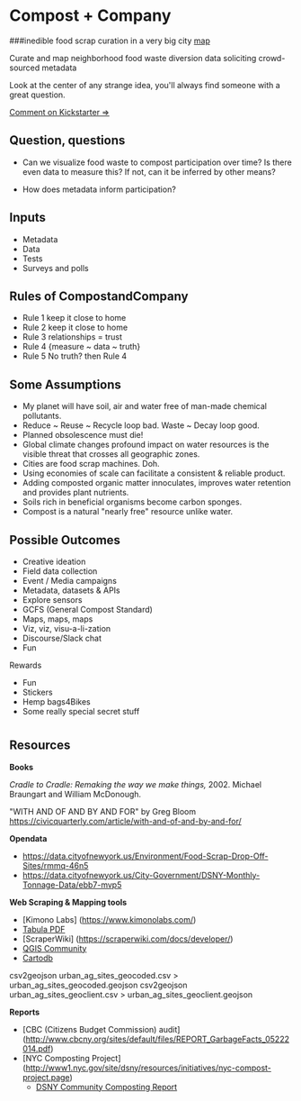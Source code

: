 Compost + Company
=========

###inedible food scrap curation in a very big city [map](http://compostandco.marcshifflett.com)

Curate and map neighborhood food waste diversion data soliciting crowd-sourced metadata

<!-- ![Comment](https://cdn1.iconfinder.com/data/icons/streamline-comments-chat/60/cell-10-10-480.png "Kickstarter Comment")
-->

<!--

Urban food scrap collection & compost #relyoneachother

Separating organic matter from household trash is the first step in changing ingrained habits of consumption. It immediately disrupts the human food linkages systemically. It brings into clearer view our other contributions to the waste stream -- namely plastic and other hybrid non-biodegradable materials.

Cities are moving to mandatory organic waste diversion and composting programs. It will be critical to provide accurate and near real-time information on the location and collection points of organic waste. Missing is the data to inform  and track participation in waste diversion programs and onsite composting. Harnessing human energy will be essential to the projects success.

One could argue we are at a place in time where the science is in yet the existing methods to put that science to good effect are lagging. Climate change is here but are we?

It falls on recycling [sigh] to mitigate the environmental burden of human food waste and it's mixed bag of technical and biological products. Conservation efforts inch along. Many of us, in our heart of hearts, believe in recycling and conservation yet our inner autonomous consumer is conflicted at the expense of rational thought. Cheese curls. Just sayin'. Many of the many actively participate while overlooking the considerable energy spent creating and distributing the stuff we end up separating and disposing. A cities food has often traveled thousands of kilometers before ending up rotting in refrigeration. Carbon +1. The verticality and population density of urban zones pose unique conditions that will have to be addressed.

In this use case technology both is and is not the answer. Food waste being a wholly user-centered experience will require a wholly user-centered intervention. We all know, as much as we try to ignore it, what we are throwing into our waste cans. YouTube mutts, while entertainingly loyal and cute table scrap diverters, as alternative digesters should *not* be scalable. The platform should be knitted around the idea of "open by design" (Bloom, 2015. "WITH AND OF AND BY AND FOR") and with any luck eventually disappear into the background.

All designed information systems are at their root human systems and can only function through the relationships of the people within those systems. Social apps, by example, take on the structures of woven materials much like is now being observed in brain neural networks. We use patterns to flag random associations. We turn these patterns and associations into maps. What kills any great idea, besides bad timing, is a design so onerous it suffocates the desire of users to explore random associations. I experience this every time I'm encouraged to log into LinkedIn and Google+. I'm sorry, I don't mean to pile on, but wtf?

So the food(scraps) to compost story aka Compost Club is obviously one of science and observation, the conversion of energy through decay, but it's also a story about converting human energy, enabling and building out the interchanges within neighborhoods and learning to be accountable for everything in our waste stream. Lastly, it's about changing habits. The tools are readily available to support collaboration, share activity and most importantly provide the channels to connect with each other. At this point we have no choice but to. Or maybe we already have?

Look at the center of any disruptive idea, you'll always find an activist with questions.

See Gihub project for more bullet points & resources =>
-->

Look at the center of any strange idea, you'll always find someone with a great question.

[Comment on Kickstarter =>](https://www.kickstarter.com/projects/968545879/107477158?token=d5142f89)

## Question, questions

* Can we visualize food waste to compost participation over time? Is there even data to measure this? If not, can it be inferred by other means?

* How does metadata inform participation?

## Inputs

* Metadata
* Data
* Tests
* Surveys and polls

## Rules of CompostandCompany
* Rule 1 keep it close to home
* Rule 2 keep it close to home
* Rule 3 relationships = trust
* Rule 4 {measure ~ data ~ truth} 
* Rule 5 No truth? then Rule 4

## Some Assumptions

* My planet will have soil, air and water free of man-made chemical pollutants.
* Reduce ~ Reuse ~ Recycle loop bad. Waste ~ Decay loop good. 
* Planned obsolescence must die!
* Global climate changes profound impact on water resources is the visible threat that crosses all geographic zones.
* Cities are food scrap machines. Doh.
* Using economies of scale can facilitate a consistent & reliable product.
* Adding composted organic matter innoculates, improves water retention and provides plant nutrients.
* Soils rich in beneficial organisms become carbon sponges.
* Compost is a natural "nearly free" resource unlike water.

## Possible Outcomes

* Creative ideation
* Field data collection 
* Event / Media campaigns
* Metadata, datasets & APIs
* Explore sensors
* GCFS (General Compost Standard)
* Maps, maps, maps
* Viz, viz, visu-a-li-zation
* Discourse/Slack chat
* Fun

Rewards
* Fun
* Stickers
* Hemp bags4Bikes
* Some really special secret stuff
<!--
* Pocket composter
* Microbascope
-->

# 

## Resources

**Books** 

_Cradle to Cradle: Remaking the way we make things,_ 2002. Michael Braungart and William McDonough.

"WITH AND OF AND BY AND FOR" by Greg Bloom https://civicquarterly.com/article/with-and-of-and-by-and-for/

**Opendata** 

  * https://data.cityofnewyork.us/Environment/Food-Scrap-Drop-Off-Sites/rmmq-46n5
  * https://data.cityofnewyork.us/City-Government/DSNY-Monthly-Tonnage-Data/ebb7-mvp5

**Web Scraping & Mapping tools**

  * [Kimono Labs] (https://www.kimonolabs.com/)
  * [Tabula PDF](https://tabula.technology/)
  * [ScraperWiki] (https://scraperwiki.com/docs/developer/)
  * [QGIS Community](http://www2.qgis.org/en/site/getinvolved/index.html)
  * [Cartodb](https://cartodb.com)

csv2geojson urban_ag_sites_geocoded.csv > urban_ag_sites_geocoded.geojson
csv2geojson urban_ag_sites_geoclient.csv > urban_ag_sites_geoclient.geojson

**Reports**

  * [CBC (Citizens Budget Commission) audit] (http://www.cbcny.org/sites/default/files/REPORT_GarbageFacts_05222014.pdf)
  * [NYC Composting Project] (http://www1.nyc.gov/site/dsny/resources/initiatives/nyc-compost-project.page)
    - [DSNY Community Composting Report](http://www1.nyc.gov/assets/dsny/downloads/pdf/studies-and-reports/2014-community-composting-report-LL77.pdf)
